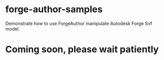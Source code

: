 # forge-author-samples
Demonstrate how to use ForgeAuthor manipulate Autodesk Forge Svf model.

# Coming soon, please wait patiently
